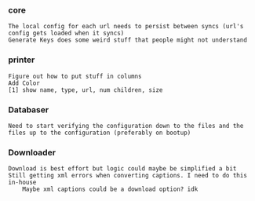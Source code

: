 ### core
    The local config for each url needs to persist between syncs (url's config gets loaded when it syncs)
    Generate Keys does some weird stuff that people might not understand

### printer
    Figure out how to put stuff in columns
    Add Color
    [1] show name, type, url, num children, size

### Databaser
    Need to start verifying the configuration down to the files and the files up to the configuration (preferably on bootup)

### Downloader
    Download is best effort but logic could maybe be simplified a bit
    Still getting xml errors when converting captions. I need to do this in-house
        Maybe xml captions could be a download option? idk


            